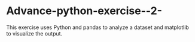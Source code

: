 # Advance-python-exercise--2-
This exercise uses Python and pandas to analyze a dataset and matplotlib to visualize the output. 
